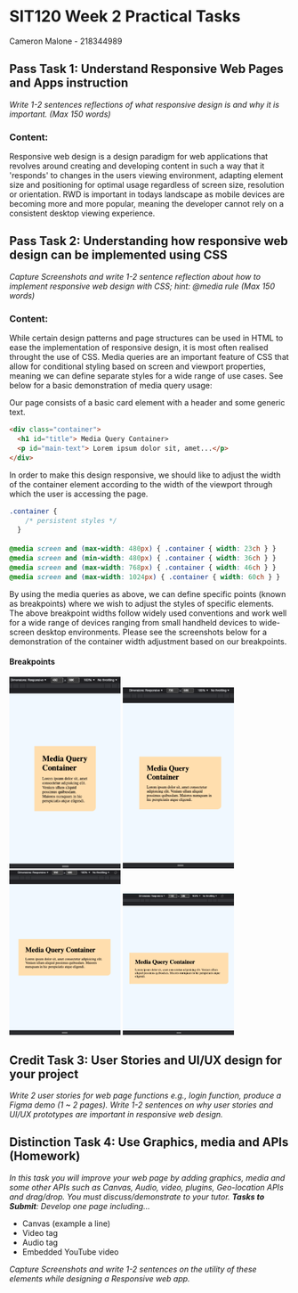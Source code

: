 # SIT120 Week 2 Practical Tasks
Cameron Malone - 218344989

## Pass Task 1: Understand Responsive Web Pages and Apps instruction
_Write 1-2 sentences reflections of what responsive design is and why it is important. (Max 150 words)_

### Content:
  Responsive web design is a design paradigm for web applications that revolves around
  creating and developing content in such a way that it 'responds' to changes in
  the users viewing environment, adapting element size and positioning for optimal
  usage regardless of screen size, resolution or orientation. RWD is important in todays
  landscape as mobile devices are becoming more and more popular, meaning the developer
  cannot rely on a consistent desktop viewing experience.

## Pass Task 2: Understanding how responsive web design can be implemented using CSS
_Capture Screenshots and write 1-2 sentence reflection about how to implement responsive web design with CSS; hint: @media rule (Max 150 words)_

### Content: 
  While certain design patterns and page structures can be used in HTML to ease the implementation
  of responsive design, it is most often realised throught the use of CSS. Media queries are an important
  feature of CSS that allow for conditional styling based on screen and viewport properties,
  meaning we can define separate styles for a wide range of use cases. See below for a basic demonstration
  of media query usage:

  Our page consists of a basic card element with a header and some generic text.

  ```html
  <div class="container">
    <h1 id="title"> Media Query Container>
    <p id="main-text"> Lorem ipsum dolor sit, amet...</p>
  </div>
  ```

  In order to make this design responsive, we should like to adjust the width of the container element
  according to the width of the viewport through which the user is accessing the page. 

  ```css
  .container {
      /* persistent styles */
    }

  @media screen and (max-width: 480px) { .container { width: 23ch } }
  @media screen and (min-width: 480px) { .container { width: 36ch } }
  @media screen and (max-width: 768px) { .container { width: 46ch } }
  @media screen and (max-width: 1024px) { .container { width: 60ch } }
  ```

  By using the media queries as above, we can define specific points (known as breakpoints) where we
  wish to adjust the styles of specific elements. The above breakpoint widths follow widely used conventions
  and work well for a wide range of devices ranging from small handheld devices to wide-screen desktop environments.
  Please see the screenshots below for a demonstration of the container width adjustment based on our breakpoints.

  #### Breakpoints
  <img src="./Task_2_Media_Queries/tiny.png" width="200">
  <img src="./Task_2_Media_Queries/small.png" width="200">
  <img src="./Task_2_Media_Queries/medium.png" width="200">
  <img src="./Task_2_Media_Queries/large.png" width="200">


## Credit Task 3: User Stories and UI/UX design for your project
_Write 2 user stories for web page functions e.g., login function, produce a Figma demo (1 ~ 2 pages). Write 1-2 sentences on why user stories and UI/UX prototypes are important
in responsive web design._

## Distinction Task 4: Use Graphics, media and APIs (Homework)
_In this task you will improve your web page by adding graphics, media and some other APIs such as Canvas,
Audio, video, plugins, Geo-location APIs and drag/drop. You must discuss/demonstrate to your tutor.
**Tasks to Submit**: Develop one page including..._
- Canvas (example a line)
- Video tag
- Audio tag
- Embedded YouTube video

_Capture Screenshots and write 1-2 sentences on the utility of these elements while designing a Responsive
web app._
